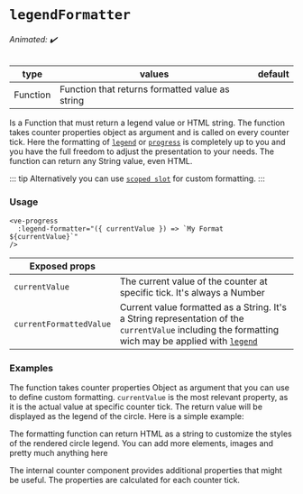 # `legendFormatter`

###### Animated: ✔️

| type   | values      | default |
| ------ | ----------- | ------- |
| Function | Function that returns formatted value  as string |         |

Is a Function that must return a legend value or HTML string. The function takes counter properties object as argument and
is called on every counter tick. Here the formatting of [`legend`](legend.md) or [`progress`](progress.md)
is completely up to you and you have the full freedom to adjust the presentation to your needs. The function can return any
String value, even HTML.

::: tip
Alternatively you can use [`scoped slot`](../slots/default.md) for custom formatting.
:::

### Usage

```vue
<ve-progress
  :legend-formatter="({ currentValue }) => `My Format ${currentValue}`"
/>
```
| Exposed props           |                                                                                                                                                                   |
|-------------------------|-------------------------------------------------------------------------------------------------------------------------------------------------------------------|
| `currentValue`          | The current value of the counter at specific tick. It's always a Number                                                                                           |
| `currentFormattedValue` | Current value formatted as a String. It's a String representation of the `currentValue` including the formatting wich may be applied with [`legend`](legend.md) |

### Examples

The function takes counter properties Object as argument that you can use to define custom formatting.
`currentValue` is the most relevant property, as it is the actual value at specific counter tick. The return value will be
displayed as the legend of the circle. Here is a simple example:

<example-container class="mb-16" >
<template #default="{ loading, progress, slider, noData, determinate }">
<v-e-p 
  :progress="progress" 
  :loading="loading" 
  :no-data="noData" 
  :determinate="determinate"
  :legend-formatter="({ currentValue }) => `My Format ${currentValue}`"
></v-e-p>
</template>
<template #code="{ progress }">
<CodeGroup>
<CodeGroupItem >

```vue:no-v-pre
<template>
  <ve-progress 
    :progress="{{ progress }}"
    :legend-formatter="({ currentValue }) => `My Format ${currentValue}`"
  />
</template>
```

</CodeGroupItem>
</CodeGroup>
</template>
</example-container>

The formatting function can return HTML as a string to customize the styles of the rendered circle legend.
You can add more elements, images and pretty much anything here

<LegendFormatterHtml class="mb-16">
<template #code="{ progress }">
<CodeGroup>
<CodeGroupItem >

```vue:no-v-pre
<template>
  <ve-progress 
    :progress="{{progress}}" 
    :legend-formatter="
      ({ currentValue }) => `
        <span style='color: ${currentValue < 0 ? 'red' : 'green'}; font-weight: bold; border-bottom: 2px gray solid'>
          ${new Intl.NumberFormat('de-DE', {
            style: 'currency',
            currency: 'EUR',
          })
            .format(currentValue)
            .trim()
          }
          </span>
        `
      "
    />
</template>
```

</CodeGroupItem>
</CodeGroup>
</template>
</LegendFormatterHtml>

The internal counter component provides additional properties that might be useful. The properties are calculated for each counter tick.

<LegendFormatterProps>
<template #code="{ progress, legend }">
<CodeGroup>
<CodeGroupItem >

```vue:no-v-pre
<template>
  <ve-progress :progress="{{ progress }}" :legend="{{ legend }}" :legend-formatter="customFormatter"/>
</template>
<script setup>
const customFormatter = (counterTickProps) => {
  return `"currentFormattedValue":
    ${counterTickProps.currentFormattedValue}
  `;
 }
</script>
```

</CodeGroupItem>
</CodeGroup>
</template>
</LegendFormatterProps>
